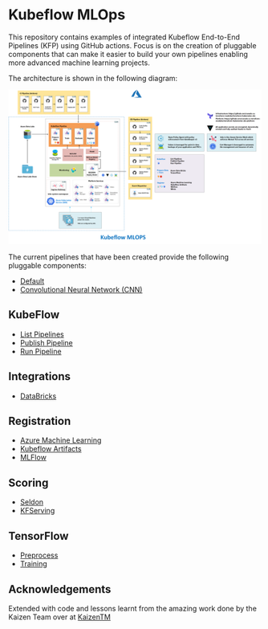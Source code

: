 # Kubeflow MLOps

This repository contains examples of integrated Kubeflow End-to-End Pipelines (KFP) using GitHub actions. Focus is on the creation of pluggable components that can make it easier to build your own pipelines enabling more advanced machine learning projects.

The architecture is shown in the following diagram:

![Kubeflow MLOps Architecture Diagram](./docs/diagrams/kubeflow-mlops.png)

The current pipelines that have been created provide the following pluggable components:

* [Default](pipeline/train/default.py)
* [Convolutional Neural Network (CNN)](pipeline/train/cnn.py)

## KubeFlow

* [List Pipelines](pipeline/list.py)
* [Publish Pipeline](pipeline/publish.py)
* [Run Pipeline](pipeline/run.py)

## Integrations

* [DataBricks](containers/databricks)

## Registration

* [Azure Machine Learning](containers/register-aml)
* [Kubeflow Artifacts](containers/register-kubeflow-artifacts)
* [MLFlow](containers/register-mlflow)

## Scoring

* [Seldon](containers/seldon-score)
* [KFServing](containers/kfservin-score)

## TensorFlow

* [Preprocess](containers/tensorflow-preprocess)
* [Training](containers/tensorflow-training)

## Acknowledgements

Extended with code and lessons learnt from the amazing work done by the Kaizen Team over at [KaizenTM](https://github.com/kaizentm/kubemlops)
